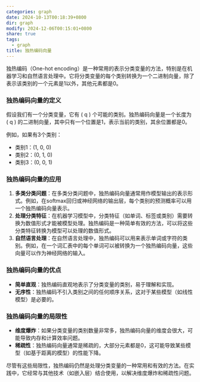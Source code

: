 ```yaml
---
categories: graph
date: 2024-10-13T00:18:39+0800
dir: graph
modify: 2024-12-06T00:15:01+0800
share: true
tags:
  - graph
title: 独热编码向量
---
```


独热编码（One-hot encoding）是一种常用的表示分类变量的方法，特别是在机器学习和自然语言处理中。它将分类变量的每个类别转换为一个二进制向量，除了表示该类别的一个元素是1以外，其他元素都是0。

### 独热编码向量的定义

假设我们有一个分类变量，它有 \( q \) 个可能的类别。独热编码向量是一个长度为 \( q \) 的二进制向量，其中只有一个位置是1，表示当前的类别，其余位置都是0。

例如，如果有3个类别：

- 类别1：(1, 0, 0)
- 类别2：(0, 1, 0)
- 类别3：(0, 0, 1)

### 独热编码向量的应用

1. **多类分类问题**：在多类分类问题中，独热编码向量通常用作模型输出的表示形式。例如，在softmax回归或神经网络的输出层，每个类别的预测概率可以用一个独热编码向量表示。
2. **处理分类特征**：在机器学习模型中，分类特征（如单词、标签或类别）需要转换为数值形式才能被模型处理。独热编码是一种简单有效的方法，可以将这些分类特征转换为模型可以处理的数值形式。
3. **自然语言处理**：在自然语言处理中，独热编码可以用来表示单词或字符的类别。例如，在一个词汇表中的每个单词可以被转换为一个独热编码向量，这些向量可以作为神经网络的输入。

### 独热编码向量的优点

- **简单直观**：独热编码直观地表示了分类变量的类别，易于理解和实现。
- **无序性**：独热编码不引入类别之间的任何顺序关系，这对于某些模型（如线性模型）是必要的。

### 独热编码向量的局限性

- **维度爆炸**：如果分类变量的类别数量非常多，独热编码向量的维度会很大，可能导致内存和计算效率问题。
- **稀疏性**：独热编码向量通常是稀疏的，大部分元素都是0，这可能导致某些模型（如基于距离的模型）的性能下降。

尽管有这些局限性，独热编码仍然是处理分类变量的一种常用和有效的方法。在实践中，它经常与其他技术（如嵌入层）结合使用，以解决维度爆炸和稀疏性问题。
